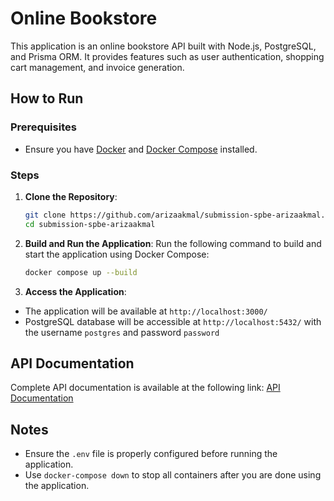# Online Bookstore

This application is an online bookstore API built with Node.js, PostgreSQL, and Prisma ORM. It provides features such as user authentication, shopping cart management, and invoice generation.

## How to Run

### Prerequisites

- Ensure you have [Docker](https://www.docker.com/) and [Docker Compose](https://docs.docker.com/compose/) installed.

### Steps

1. **Clone the Repository**:

   ```bash
   git clone https://github.com/arizaakmal/submission-spbe-arizaakmal.git
   cd submission-spbe-arizaakmal
   ```

2. **Build and Run the Application**: Run the following command to build and start the application using Docker Compose:

   ```bash
   docker compose up --build
   ```

3. **Access the Application**:

- The application will be available at `http://localhost:3000/`
- PostgreSQL database will be accessible at `http://localhost:5432/` with the username `postgres` and password `password`

## API Documentation

Complete API documentation is available at the following link: <a href="https://documenter.getpostman.com/view/29771405/2sB2jAb7zF" target="_blank">API Documentation</a>

## Notes

- Ensure the `.env` file is properly configured before running the application.
- Use `docker-compose down` to stop all containers after you are done using the application.
